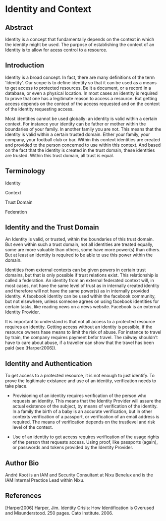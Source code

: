 # Identity and Context

## Abstract
Identity is a concept that fundamentally depends on the context in which
the identity might be used. The purpose of establishing the context of an
Identity is to allow for acess control to a resource.

## Introduction
Identity is a broad concept. In fact, there are many definitions of the
term 'Identity'. Our scope is to define identity so that it can be used
as a means to get access to protected resources. Be it a document, or a
record in a database, or even a physical location. In most cases an
identity is required to prove that one has a legitimate reason to access
a resource. But getting access depends on the context of the access
requested and on the context of the identity requesting access.

Most identities cannot be used globally: an identity is valid within a
certain context. For instance your identity can be father or mother
within the boundaries of your family. In another family you are not.
This means that the identity is valid within a certain trusted domain.
Either your family, your company, your football club or bar. Within this
context identities are created and provided to the person concerned to
use within this context. And based on the fact that the identity is
created in the trust domain, these identities are trusted. Within this
trust domain, all trust is equal.

## Terminology
Identity

Context

Trust Domain

Federation

## Identity and the Trust Domain

An Identity is valid, or trusted, within the boundaries of this trust
domain. But even within such a trust domain, not all identities are
treated equally, some are more valuable than others, some have more
power(s) than others. But at least an identity is required to be able to
use this power within the domain.

Identities from external contexts can be given powers in certain trust
domains, but that is only possible if trust relations exist. This
relationship is called a federation. An identity from an external
federated context will, in most cases, not have the same level of trust
as in internally created identity and therefore will not have the same
power(s) as in internally provided identity. A facebook identity can be
used within the facebook community, but not elsewhere, unless someone
agrees on using facebook identities for certain tasks, like reading news
on a news website. Facebook is an external Identity Provider.

It is important to understand is that not all access to a protected
resource requires an identity. Getting access without an identity is
possible, if the resource owners hase means to limit the risk of abuse.
For instance to travel by train, the company requires payment befor
travel. The railway shouldn't have to care about abuse, if a traveller
can show that the travel has been paid (see [Harper2006]).

## Identity and Authentication
To get access to a protected resource, it is not enough to just
identify. To prove the legitimate existance and use of an identity,
verification needs to take place.

-   Provisioning of an identity requires verification of the person who
    requests an identity. This means that the Identity Provider will
    assure the actual existence of the subject, by means of verification
    of the identity. In a family the birth of a baby is an accurate
    verification, but in other contexts verification of a passport, or
    verification of an email address is required. The means of
    verification depends on the trustlevel and risk level of the
    context.

-   Use of an identity to get access requires verification of the usage
    rights of the person that requests access. Using proof, like
    passports (again), or passwords and tokens provided by the Identity
    Provider.

## Author Bio
André Koot is an IAM and Security Consultant at Nixu Benelux and is 
the IAM Internal Practice Lead within Nixu.

## References
[Harper2006] Harper, Jim. Identity Crisis: How Identification is Overused and Misunderstood. 250 pages. Cato Institute. 2006.
